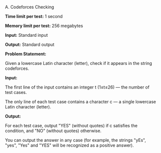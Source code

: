 <p>A. Codeforces Checking</p><p><strong>Time limit per test:</strong> 1 second</p><p><strong>Memory limit per test:</strong> 256 megabytes</p><p><strong>Input:</strong> Standard input</p><p><strong>Output:</strong> Standard output</p><p><strong>Problem Statement:</strong></p><p>Given a lowercase Latin character (letter), check if it appears in the string codeforces.</p><p><strong>Input:</strong></p><p>The first line of the input contains an integer t (1≤t≤26) — the number of test cases.</p><p>The only line of each test case contains a character c — a single lowercase Latin character (letter).</p><p><strong>Output:</strong></p><p>For each test case, output "YES" (without quotes) if c satisfies the condition, and "NO" (without quotes) otherwise.</p><p>You can output the answer in any case (for example, the strings "yEs", "yes", "Yes" and "YES" will be recognized as a positive answer).</p>
